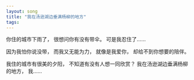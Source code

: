```yaml
---
layout: song
title: "我在汤逊湖边垂满杨柳的地方"
tags:
---
```


你住的城市下雨了，
很想问你有没有带伞。
可是我忍住了……

因为我怕你说没带，
而我又无能为力，
就像是我爱你，
却给不到你想要的陪伴。

我住的城市有很美的夕阳，
不知道有没有人想一同欣赏？
我在汤逊湖边垂满杨柳的地方，
我……

